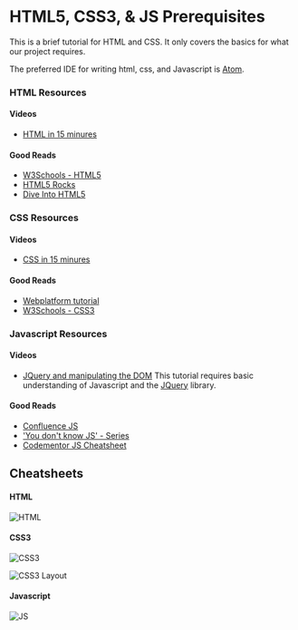 HTML5, CSS3, & JS Prerequisites
=================
This is a brief tutorial for HTML and CSS. It only covers the basics for what our project requires.

The preferred IDE for writing html, css, and Javascript is [Atom](www.atom.io).

### HTML Resources
#### Videos
* [HTML in 15 minures](https://www.youtube.com/watch?v=Ggh_y-33Eso)

#### Good Reads
* [W3Schools - HTML5](http://www.w3schools.com/html/html5_intro.asp)
* [HTML5 Rocks](http://www.html5rocks.com/)
* [Dive Into HTML5](http://diveintohtml5.info/)

### CSS Resources
#### Videos
 * [CSS in 15 minures](https://www.youtube.com/watch?v=eukjOYgHsHk&t=185s)

#### Good Reads
  * [Webplatform tutorial](https://www.webplatform.org/docs/css/tutorials/)
  * [W3Schools - CSS3](http://www.w3schools.com/css/css3_intro.asp)

### Javascript Resources
#### Videos
 * [JQuery and manipulating the DOM](https://www.youtube.com/watch?v=0m5ytkr25ug) This tutorial requires basic understanding of Javascript and the [JQuery](https://jquery.com/) library.

#### Good Reads
  * [Confluence JS](http://confluence/pages/viewpage.action?title=UI-210%3A+Javascript+Basics&spaceKey=entarch)
  * ['You don't know JS' - Series](https://github.com/getify/You-Dont-Know-JS)
  * [Codementor JS Cheatsheet](https://www.codementor.io/johnnyb/javascript-cheatsheet-fb54lz08k)

## Cheatsheets

#### HTML
![HTML](http://www.hostingreviewbox.com/wp-content/uploads/2016/02/html5-cheat-sheet-1.png)

#### CSS3

![CSS3](https://cdn.makeawebsitehub.com/wp-content/uploads/2016/05/css-cheat-sheet-2016-1.jpg)

![CSS3 Layout](https://helpx.adobe.com/dreamweaver/how-to/use-css-to-style-divs/_jcr_content/main-pars/learn_multi_column_4/multi-column-2/image_1.img.png/box-model.png)

#### Javascript

![JS](http://www.themespad.com/wp-content/uploads/2015/02/javascript-cheat-sheet.png)
